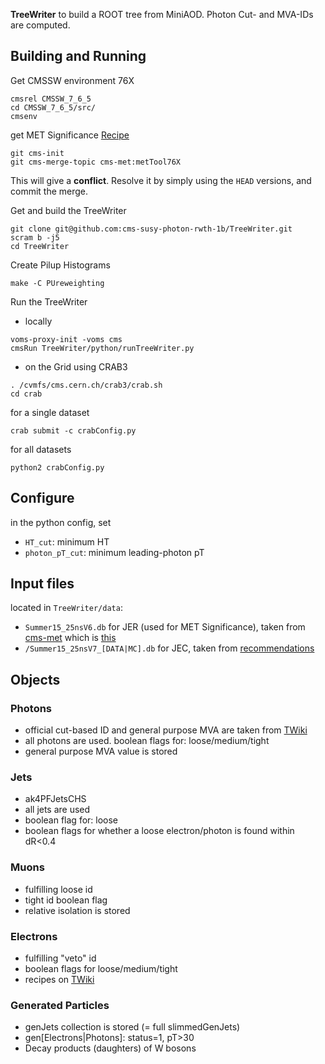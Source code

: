 **TreeWriter** to build a ROOT tree from MiniAOD. Photon Cut- and MVA-IDs are computed.

## Building and Running ##
Get CMSSW environment 76X

```
cmsrel CMSSW_7_6_5
cd CMSSW_7_6_5/src/
cmsenv
```
get MET Significance [Recipe](https://twiki.cern.ch/twiki/bin/view/CMSPublic/SWGuideMETSignificance#Instructions_for_7_6_4)

```
git cms-init
git cms-merge-topic cms-met:metTool76X
```
This will give a **conflict**. Resolve it by simply using the `HEAD` versions, and commit the merge.

Get and build the TreeWriter

```
git clone git@github.com:cms-susy-photon-rwth-1b/TreeWriter.git
scram b -j5
cd TreeWriter
```
Create Pilup Histograms

```
make -C PUreweighting
```
Run the TreeWriter
- locally
```
voms-proxy-init -voms cms
cmsRun TreeWriter/python/runTreeWriter.py
```
- on the Grid using CRAB3
```
. /cvmfs/cms.cern.ch/crab3/crab.sh
cd crab
```
for a single dataset
```
crab submit -c crabConfig.py
```
for all datasets
```
python2 crabConfig.py
```

## Configure ##
in the python config, set
- `HT_cut`: minimum HT
- `photon_pT_cut`: minimum leading-photon pT

## Input files ##
located in `TreeWriter/data`:
- `Summer15_25nsV6.db` for JER (used for MET Significance), taken from [cms-met](https://github.com/cms-met/cmssw/blob/f0ac9b3e56e85d03c8dbe6e5cb101274fb356520/RecoMET/METProducers/test/Summer15_25nsV6.db) which is [this](https://github.com/cms-jet/JRDatabase/blob/aa321717d57773d074b5d328c5e71d473e7cf836/SQLiteFiles/Summer15_25nsV6_MC.db)
- `/Summer15_25nsV7_[DATA|MC].db` for JEC, taken from [recommendations](https://twiki.cern.ch/twiki/bin/view/CMS/JECDataMC)

## Objects ##
### Photons ###
- official cut-based ID and general purpose MVA are taken from [TWiki](https://twiki.cern.ch/twiki/bin/view/CMS/EgammaIDRecipesRun2)
- all photons are used. boolean flags for: loose/medium/tight
- general purpose MVA value is stored

### Jets ###
- ak4PFJetsCHS
- all jets are used
- boolean flag for: loose
- boolean flags for whether a loose electron/photon is found within dR<0.4

### Muons ###
- fulfilling loose id
- tight id boolean flag
- relative isolation is stored

### Electrons ###
- fulfilling "veto" id
- boolean flags for loose/medium/tight
- recipes on [TWiki](https://twiki.cern.ch/twiki/bin/view/CMS/EgammaIDRecipesRun2)

### Generated Particles ###
- genJets collection is stored (= full slimmedGenJets)
- gen[Electrons|Photons]: status=1, pT>30
- Decay products (daughters) of W bosons
